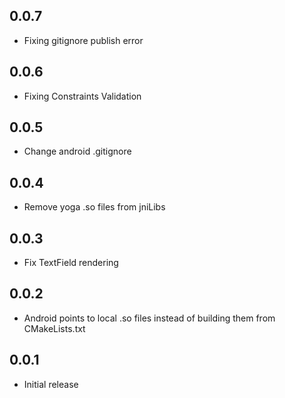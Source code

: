 ## 0.0.7

* Fixing gitignore publish error

## 0.0.6

* Fixing Constraints Validation

## 0.0.5

* Change android .gitignore

## 0.0.4

* Remove yoga .so files from jniLibs

## 0.0.3

* Fix TextField rendering

## 0.0.2

* Android points to local .so files instead of building them from CMakeLists.txt

## 0.0.1

* Initial release
